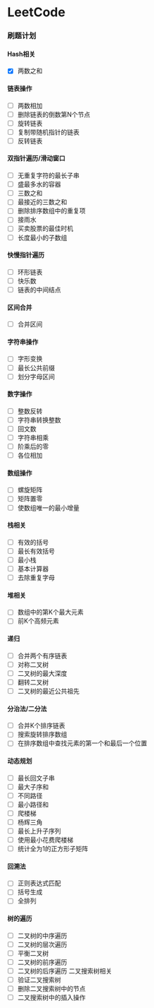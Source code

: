# LeetCode

### 刷题计划

#### Hash相关
- [x] 两数之和


#### 链表操作
- [ ] 两数相加
- [ ] 删除链表的倒数第N个节点
- [ ] 旋转链表
- [ ] 复制带随机指针的链表
- [ ] 反转链表

#### 双指针遍历/滑动窗口
- [ ] 无重复字符的最长子串
- [ ] 盛最多水的容器
- [ ] 三数之和
- [ ] 最接近的三数之和
- [ ] 删除排序数组中的重复项
- [ ] 接雨水
- [ ] 买卖股票的最佳时机
- [ ] 长度最小的子数组
#### 快慢指针遍历
- [ ] 环形链表
- [ ] 快乐数
- [ ] 链表的中间结点
#### 区间合并
- [ ] 合并区间
#### 字符串操作
- [ ] 字形变换
- [ ] 最长公共前缀
- [ ] 划分字母区间
#### 数字操作
- [ ] 整数反转
- [ ] 字符串转换整数
- [ ] 回文数
- [ ] 字符串相乘
- [ ] 阶乘后的零
- [ ] 各位相加
#### 数组操作
- [ ] 螺旋矩阵
- [ ] 矩阵置零
- [ ] 使数组唯一的最小增量
#### 栈相关
- [ ] 有效的括号
- [ ] 最长有效括号
- [ ] 最小栈
- [ ] 基本计算器
- [ ] 去除重复字母
#### 堆相关
- [ ] 数组中的第K个最大元素
- [ ] 前K个高频元素
#### 递归
- [ ] 合并两个有序链表
- [ ] 对称二叉树
- [ ] 二叉树的最大深度
- [ ] 翻转二叉树
- [ ] 二叉树的最近公共祖先
#### 分治法/二分法
- [ ] 合并K个排序链表
- [ ] 搜索旋转排序数组
- [ ] 在排序数组中查找元素的第一个和最后一个位置
#### 动态规划
- [ ] 最长回文子串
- [ ] 最大子序和
- [ ] 不同路径
- [ ] 最小路径和
- [ ] 爬楼梯
- [ ] 杨辉三角
- [ ] 最长上升子序列
- [ ] 使用最小花费爬楼梯
- [ ] 统计全为1的正方形子矩阵
#### 回溯法
- [ ] 正则表达式匹配
- [ ] 括号生成
- [ ] 全排列
#### 树的遍历
- [ ] 二叉树的中序遍历
- [ ] 二叉树的层次遍历
- [ ] 平衡二叉树
- [ ] 二叉树的前序遍历
- [ ] 二叉树的后序遍历
二叉搜索树相关
- [ ] 验证二叉搜索树
- [ ] 删除二叉搜索树中的节点
- [ ] 二叉搜索树中的插入操作